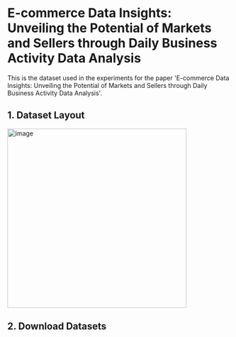# E-commerce Data Insights: Unveiling the Potential of Markets and Sellers through Daily Business Activity Data Analysis

This is the dataset used in the experiments for the paper 'E-commerce Data Insights: Unveiling the Potential of Markets and Sellers through Daily Business Activity Data Analysis'.


## 1. Dataset Layout

<img width="404" alt="image" src="https://github.com/eC-dbAD/AAAI-24/assets/149764796/559b16e2-d49d-41bd-8296-c3f1470ce04c">

<br>

## 2. Download Datasets


<br>


<br><br><br>

